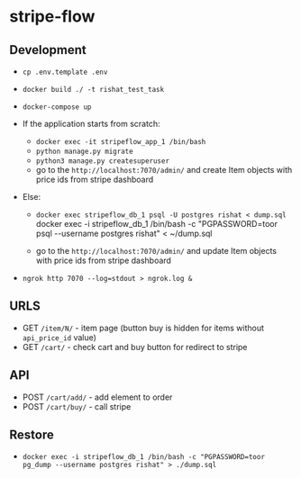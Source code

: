 stripe-flow
===========

Development
-----------

* `cp .env.template .env`
* `docker build ./ -t rishat_test_task`
* `docker-compose up`

* If the application starts from scratch:
    * `docker exec -it stripeflow_app_1 /bin/bash`
    * `python manage.py migrate`
    * `python3 manage.py createsuperuser` 
    * go to the `http://localhost:7070/admin/` and create Item objects with price ids from stripe dashboard
* Else:
    * `docker exec stripeflow_db_1 psql -U postgres rishat < dump.sql`
    docker exec -i stripeflow_db_1 /bin/bash -c "PGPASSWORD=toor psql --username postgres rishat" < ~/dump.sql

    * go to the `http://localhost:7070/admin/` and update Item objects with price ids from stripe dashboard

* `ngrok http 7070 --log=stdout > ngrok.log &`

URLS
----

* GET `/item/N/` - item page (button buy is hidden for items without `api_price_id` value)
* GET `/cart/` - check cart and buy button for redirect to stripe

API
---

* POST `/cart/add/` - add element to order
* POST `/cart/buy/` - call stripe

Restore
-------
* `docker exec -i stripeflow_db_1 /bin/bash -c "PGPASSWORD=toor pg_dump --username postgres rishat" > ./dump.sql`



